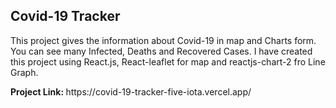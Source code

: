 <h2>Covid-19 Tracker</h2>
<p>This project gives the information about Covid-19 in map and Charts form. You can see many Infected, Deaths and Recovered Cases. I have created this project using React.js, React-leaflet for map and reactjs-chart-2 fro Line Graph.</p>
<strong>Project Link: </strong>https://covid-19-tracker-five-iota.vercel.app/
